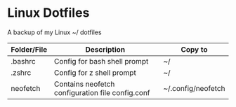 # Linux Dotfiles

A backup of my Linux ~/ dotfiles

| Folder/File      | Description | Copy to |
| ----------- | ----------- | ----------- |
| .bashrc | Config for bash shell prompt | ~/ |
| .zshrc | Config for z shell prompt | ~/ |
| neofetch | Contains neofetch configuration file config.conf | ~/.config/neofetch |
